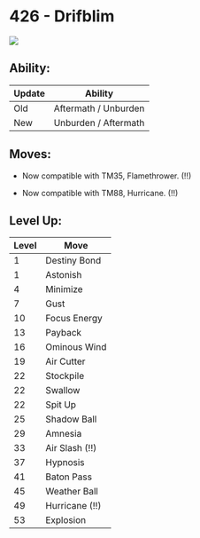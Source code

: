 # 426 - Drifblim
![][426]

## Ability:

Update | Ability
---    | ---
Old    | Aftermath / Unburden
New    | Unburden / Aftermath

## Moves:

 - Now compatible with TM35, Flamethrower. (!!)

 - Now compatible with TM88, Hurricane. (!!)

## Level Up:

Level | Move
---   | ---
  1   | Destiny Bond
  1   | Astonish
  4   | Minimize
  7   | Gust
 10   | Focus Energy
 13   | Payback
 16   | Ominous Wind
 19   | Air Cutter
 22   | Stockpile
 22   | Swallow
 22   | Spit Up
 25   | Shadow Ball
 29   | Amnesia
 33   | Air Slash (!!)
 37   | Hypnosis
 41   | Baton Pass
 45   | Weather Ball
 49   | Hurricane (!!)
 53   | Explosion



[426]: /img/pokemon/426.png
